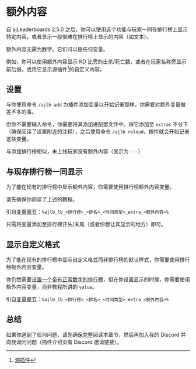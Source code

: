 # 额外内容

自 ajLeaderboards 2.5.0 之后，你可以使用这个功能与玩家一同在排行榜上显示特定内容，或者显示一般很难在排行榜上显示的内容（如文本）。

额外内容无需为数字。它们可以是任何变量。

例如，你可以使用额外内容显示 KD 比旁的击杀/死亡数，或者在玩家名称旁显示前后缀，或用它显示源插件[^1]的自定义内容。

## 设置

与你使用命令 `/ajlb add` 为插件添加变量以开始记录那样，你需要对额外变量做差不多的事。

但你不需要输入命令，你需要将其添加进配置文件中。将它添加至 `extras` 不分下（确保阅读了设置附近的注释），之后使用命令 `/ajlb reload`，插件就会开始记录这些变量。

与添加排行榜相似，未上线玩家没有额外内容（显示为 `---`）

## 与现存排行榜一同显示

为了能在现有的排行榜中显示额外内容，你需要使用排行榜额外内容变量。

请先确保你阅读了上述的教程。

引自[变量章节](setup.placeholders.md)：`%ajlb_lb_<排行榜>_<排名>_<时间类型>_extra_<额外内容>%`

只需将变量添加至排行榜开头/末尾（或者你想让其显示的地方）即可。

## 显示自定义格式

为了能在现有的排行榜中显示自定义格式而非排行榜的默认样式，你需要使用排行榜额外内容变量。

你仍然需要[设置一个带有正常数字的排行榜](setup.setup.md)，但在你设置显示的时候，你需要使用额外内容变量，而非教程所讲的 `value`。

引自[变量章节](setup.placeholders.md)：`%ajlb_lb_<排行榜>_<排名>_<时间类型>_extra_<额外内容>%`

## 总结

如果你遇到了任何问题，请先确保完整阅读本章节，然后再加入我的 Discord 并向我询问问题（插件介绍页有 Discord 邀请链接）。

[^1]: [源插件](glossary.md#插件源拓展源source-pluginsource-expansion)
